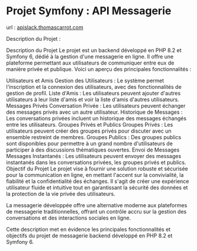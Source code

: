 <h1><strong>Projet Symfony : API Messagerie</strong></h1>

url : <a href="apislack.thomascarrot.com">apislack.thomascarrot.com</a>

Description du Projet :

Description du Projet
Le projet est un backend développé en PHP 8.2 et Symfony 6, dédié à la gestion d'une messagerie en ligne. Il offre une plateforme permettant aux utilisateurs de communiquer entre eux de manière privée et publique. Voici un aperçu des principales fonctionnalités :

Utilisateurs et Amis
Gestion des Utilisateurs : Le système permet l'inscription et la connexion des utilisateurs, avec des fonctionnalités de gestion de profil.
Liste d'Amis : Les utilisateurs peuvent ajouter d'autres utilisateurs à leur liste d'amis et voir la liste d'amis d'autres utilisateurs.
Messages Privés
Conversation Privée : Les utilisateurs peuvent échanger des messages privés avec un autre utilisateur.
Historique de Messages : Les conversations privées incluent un historique des messages échangés entre les utilisateurs.
Groupes Privés et Publics
Groupes Privés : Les utilisateurs peuvent créer des groupes privés pour discuter avec un ensemble restreint de membres.
Groupes Publics : Des groupes publics sont disponibles pour permettre à un grand nombre d'utilisateurs de participer à des discussions thématiques ouvertes.
Envoi de Messages
Messages Instantanés : Les utilisateurs peuvent envoyer des messages instantanés dans les conversations privées, les groupes privés et publics.
Objectif du Projet
Le projet vise à fournir une solution robuste et sécurisée pour la communication en ligne, en mettant l'accent sur la convivialité, la fiabilité et la confidentialité des échanges. Il s'agit de créer une expérience utilisateur fluide et intuitive tout en garantissant la sécurité des données et la protection de la vie privée des utilisateurs.

La messagerie développée offre une alternative moderne aux plateformes de messagerie traditionnelles, offrant un contrôle accru sur la gestion des conversations et des interactions sociales en ligne.

Cette description met en évidence les principales fonctionnalités et objectifs du projet de messagerie backend développé en PHP 8.2 et Symfony 6.
